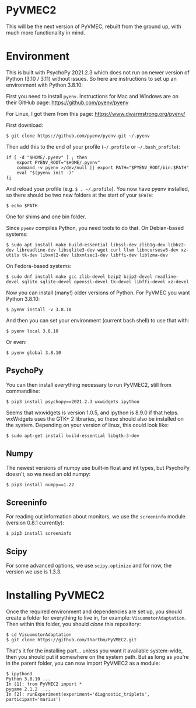 # PyVMEC2

This will be the next version of PyVMEC, rebuilt from the ground up, with much more functionality in mind.

# Environment

This is built with PsychoPy 2021.2.3 which does not run on newer version of Python (3.10 / 3.11) without issues. So here are instructions to set up an environment with Python 3.8.10:

First you need to install `pyenv`. Instructions for Mac and Windows are on their GitHub page: https://github.com/pyenv/pyenv

For Linux, I got them from this page: https://www.dwarmstrong.org/pyenv/

First download:

```
$ git clone https://github.com/pyenv/pyenv.git ~/.pyenv
```

Then add this to the end of your profile (`~/.profile` or `~/.bash_profile`):

```
if [ -d "$HOME/.pyenv" ] ; then
    export PYENV_ROOT="$HOME/.pyenv"
    command -v pyenv >/dev/null || export PATH="$PYENV_ROOT/bin:$PATH"
    eval "$(pyenv init -)"
fi
```

And reload your profile (e.g. `$ . ~/.profile`). You now have pyenv installed, so there should be two new folders at the start of your `$PATH`:

```
$ echo $PATH
```
One for shims and one bin folder.

Since `pyenv` compiles Python, you need tools to do that. On Debian-based systems:

```
$ sudo apt install make build-essential libssl-dev zlib1g-dev libbz2-dev libreadline-dev libsqlite3-dev wget curl llvm libncursesw5-dev xz-utils tk-dev libxml2-dev libxmlsec1-dev libffi-dev liblzma-dev
```
On Fedora-based systems:
```
$ sudo dnf install make gcc zlib-devel bzip2 bzip2-devel readline-devel sqlite sqlite-devel openssl-devel tk-devel libffi-devel xz-devel
```

Now you can install (many!) older versions of Python. For PyVMEC you want Python 3.8.10:

```
$ pyenv install -v 3.8.10
```

And then you can set your environment (current bash shell) to use that with:

```
$ pyenv local 3.8.10
```
Or even:
```
$ pyenv global 3.8.10
```

## PsychoPy

You can then install everything necessary to run PyVMEC2, still from commandline:

```
$ pip3 install psychopy==2021.2.3 wxwidgets ipython
```

Seems that wxwidgets is version 1.0.5, and ipython is 8.9.0 if that helps. wxWidgets uses the GTK+ 2 libraries, so these should also be installed on the system. Depending on your version of linux, this could look like:

```
$ sudo apt-get install build-essential libgtk-3-dev
```


## Numpy

The newest versions of numpy use built-in float and int types, but PsychoPy doesn't, so we need an old numpy:

```
$ pip3 install numpy==1.22
```

## Screeninfo

For reading out information about monitors, we use the `screeninfo` module (version 0.8.1 currently):

```
$ pip3 install screeninfo
```

## Scipy

For some advanced options, we use `scipy.optimize` and for now, the version we use is 1.3.3.

# Installing PyVMEC2

Once the required environment and dependencies are set up, you should create a folder for everything to live in, for example: `VisuomotorAdaptation`. Then within this folder, you should _clone_ this repository:

```
$ cd VisuomotorAdaptation
$ git clone https://github.com/thartbm/PyVMEC2.git
```

That's it for the installing part... unless you want it available system-wide, then you should put it somewhere on the system path. But as long as you're in the parent folder, you can now import PyVMEC2 as a module:

```
$ ipython3
Python 3.8.10 ...
In [1]: from PyVMEC2 import *
pygame 2.1.2  ...
In [2]: runExperiment(experiment='diagnostic_triplets', participant='marius')
```
